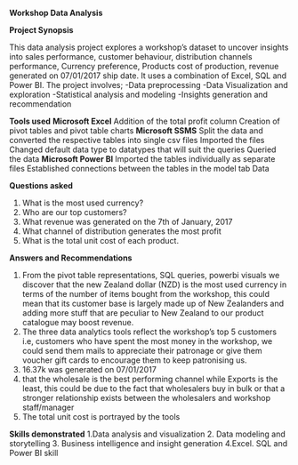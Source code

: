 **Workshop Data Analysis**

**Project Synopsis**

This data analysis project explores a workshop’s dataset to uncover insights into sales performance, customer behaviour, distribution channels performance, Currency preference, Products cost of production, revenue generated on 07/01/2017 ship date. It uses a combination of Excel, SQL and Power BI. The project involves;
-Data preprocessing
-Data Visualization and exploration
-Statistical analysis and modeling
-Insights generation and recommendation

**Tools used**
**Microsoft Excel**
Addition of the total profit column
Creation of pivot tables and pivot table charts
**Microsoft SSMS**
Split the data and converted the respective tables into single csv files
Imported the files
Changed  default data type to datatypes that will suit the queries
Queried the data
**Microsoft Power BI**
Imported the tables individually as separate files
Established connections between the tables in the model tab
Data 

**Questions asked**

1.	What is the most used currency?
2.	Who are our top customers?
3.	What revenue was generated on the 7th of January, 2017
4.	What channel of distribution generates the most profit
5.	What is the total unit cost of each product.

**Answers and Recommendations**
1.	From the pivot table representations, SQL queries, powerbi visuals we discover that the new Zealand dollar (NZD) is the most used currency in terms of the number of items bought from the workshop, this could mean that its customer base is largely made up of  New  Zealanders and adding more stuff that are peculiar to New Zealand to our product catalogue may boost revenue. 
2.	The three data analytics tools reflect the workshop’s top 5 customers  i.e, customers who have spent the most money in the workshop, we could send them mails to appreciate their patronage or give them voucher gift cards to encourage them to keep patronising us.
3.	16.37k was generated on 07/01/2017
4.	that the wholesale is the best performing channel while Exports is the least, this could be due to the fact that wholesalers buy in bulk or that a stronger relationship exists between the wholesalers and workshop staff/manager
5.	The total unit cost is portrayed by the tools
	
**Skills demonstrated**
1.Data analysis and visualization
2. Data modeling and storytelling
3. Business intelligence and insight generation
4.Excel. SQL and Power BI skill



